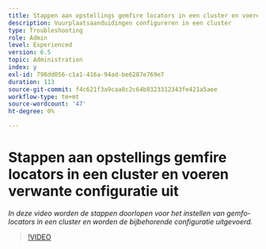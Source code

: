 ```yaml
---
title: Stappen aan opstellings gemfire locators in een cluster en voeren verwante configuratie uit
description: Vuurplaatsaanduidingen configureren in een cluster
type: Troubleshooting
role: Admin
level: Experienced
version: 6.5
topic: Administration
index: y
exl-id: 798dd056-c1a1-416a-94ad-be6287e769e7
duration: 113
source-git-commit: f4c621f3a9caa8c2c64b8323312343fe421a5aee
workflow-type: tm+mt
source-wordcount: '47'
ht-degree: 0%

---
```


# Stappen aan opstellings gemfire locators in een cluster en voeren verwante configuratie uit

*In deze video worden de stappen doorlopen voor het instellen van gemfo-locators in een cluster en worden de bijbehorende configuratie uitgevoerd.*

>[!VIDEO](https://video.tv.adobe.com/v/335544?quality=12&learn=on)
